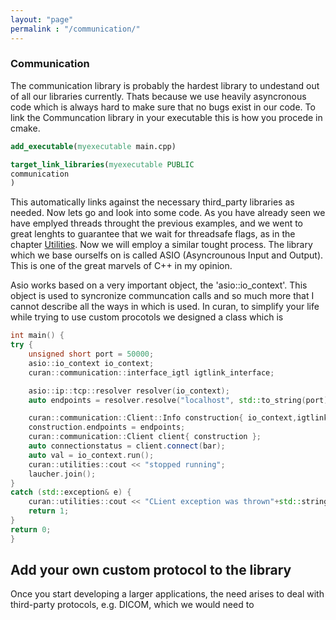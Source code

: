 ```yaml
---
layout: "page"
permalink : "/communication/"
---
```


### Communication

The communication library is probably the hardest library to undestand out of all our libraries currently. Thats because we use heavily asyncronous code which is always hard to make sure that no bugs exist in our code. To link the Communcation library in your executable this is how you procede in cmake. 

```cmake
add_executable(myexecutable main.cpp)

target_link_libraries(myexecutable PUBLIC
communication
)
```

This automatically links against the necessary third_party libraries as needed. Now lets go and look into some code. As you have already seen we have emplyed threads throught the previous examples, and we went to great lenghts to guarantee  that we wait for threadsafe flags, as in the chapter [Utilities](#utilities). Now we will employ a similar tought process. The library which we base ourselfs on is called ASIO (Asyncrounous Input and Output). This is one of the great marvels of C++ in my opinion. 

Asio works based on a very important object, the 'asio::io_context'. This object is used to syncronize communcation calls and so much more that I cannot describe all the ways in which is used. In curan, to simplify your life while trying to use custom procotols we designed a class which is 

```cpp
int main() {
try {
	unsigned short port = 50000;
	asio::io_context io_context;
	curan::communication::interface_igtl igtlink_interface;

    asio::ip::tcp::resolver resolver(io_context);
	auto endpoints = resolver.resolve("localhost", std::to_string(port));

	curan::communication::Client::Info construction{ io_context,igtlink_interface };
	construction.endpoints = endpoints;
	curan::communication::Client client{ construction };
	auto connectionstatus = client.connect(bar);
	auto val = io_context.run();
	curan::utilities::cout << "stopped running";
	laucher.join();
}
catch (std::exception& e) {
	curan::utilities::cout << "CLient exception was thrown"+std::string(e.what());
	return 1;
}
return 0;
}
```

## Add your own custom protocol to the library

Once you start developing a larger applications, the need arises to deal with third-party protocols, e.g. DICOM, which we would need to 
